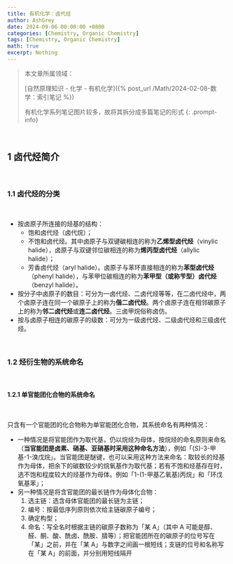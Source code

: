 ```yaml
---
title: 有机化学：卤代烃
author: AshGrey
date: 2024-09-06 00:00:00 +0800
categories: [Chemistry, Organic Chemistry]
tags: [Chemistry, Organic Chemistry]
math: true
excerpt: Nothing
---
```


> 本文章所属领域：
>
> [自然原理知识 - 化学 - 有机化学]({% post_url /Math/2024-02-08-数学：索引笔记 %})
>
> 有机化学系列笔记图片较多，故将其拆分成多篇笔记的形式
{: .prompt-info}

<br>

## 1 卤代烃简介

<br>

### 1.1 卤代烃的分类

<br>

- 按卤原子所连接的烃基的结构：
  - 饱和卤代烃（卤代烷）；
  - 不饱和卤代烃。其中卤原子与双键碳相连的称为**乙烯型卤代烃**（vinylic halide），卤原子与双键邻位碳相连的称为**烯丙型卤代烃**（allylic halide）；
  - 芳香卤代烃（aryl halide）。卤原子与苯环直接相连的称为**苯型卤代烃**（phenyl halide），与苯甲位碳相连的称为**苯甲型（或称苄型）卤代烃**（benzyl halide）。
- 按分子中卤原子的数目：可分为一卤代烃、二卤代烃等等，在二卤代烃中，两个卤原子连在同一个碳原子上的称为**偕二卤代烃**。两个卤原子连在相邻碳原子上的称为**邻二卤代烃**或**连二卤代烃**。三卤甲烷俗称卤仿。
- 按与卤原子相连的碳原子的级数：可分为一级卤代烃、二级卤代烃和三级卤代烃。

<br>

### 1.2 烃衍生物的系统命名

<br>

#### 1.2.1 单官能团化合物的系统命名

<br>

只含有一个官能团的化合物称为单官能团化合物，其系统命名有两种情况：
- 一种情况是将官能团作为取代基，仍以烷烃为母体，按烷烃的命名原则来命名（**当官能团是卤素、硝基、亚硝基时采用这种命名方法**），例如「(S)-3-甲基-1-溴戊烷」。当官能团是醚键，也可以采用这种方法来命名：取较长的烃基作为母体，把余下的碳数较少的烷氧基作为取代基；若有不饱和烃基存在时，选不饱和程度较大的烃基作为母体。例如「1-(1-甲基乙氧基)丙烷」和「环戊氧基苯」；
- 另一种情况是将含官能团的最长链作为母体化合物：
  1. 选主链：选含母体官能团的最长链为主链；
  2. 编号：按最低序列原则依次给主链碳原子编号；
  3. 确定构型；
  4. 命名：写全名时根据主链的碳原子数称为「某 A」（其中 A 可能是醇、醛、酮、酸、酰卤、酰胺、腈等）；把官能团所在的碳原子的位号写在「某」之前，并在「某 A」与数字之间画一根短线；支链的位号和名称写在「某 A」的前面，并分别用短线隔开